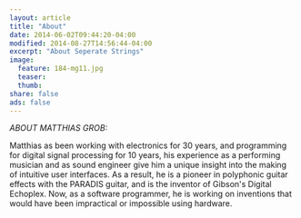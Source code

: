 ```yaml
---
layout: article
title: "About"
date: 2014-06-02T09:44:20-04:00
modified: 2014-08-27T14:56:44-04:00
excerpt: "About Seperate Strings"
image: 
  feature: 184-mg11.jpg
  teaser:
  thumb:
share: false
ads: false
---
```


<i>ABOUT MATTHIAS GROB:</i>

Matthias as been working with electronics for 30 years, and programming for digital signal processing for 10 years, his experience as a performing musician and as sound engineer give him a unique insight into the making of intuitive user interfaces. As a result, he is a pioneer in polyphonic guitar effects with the PARADIS guitar, and is the inventor of Gibson's Digital Echoplex. Now, as a software programmer, he is working on inventions that would have been impractical or impossible using hardware.

